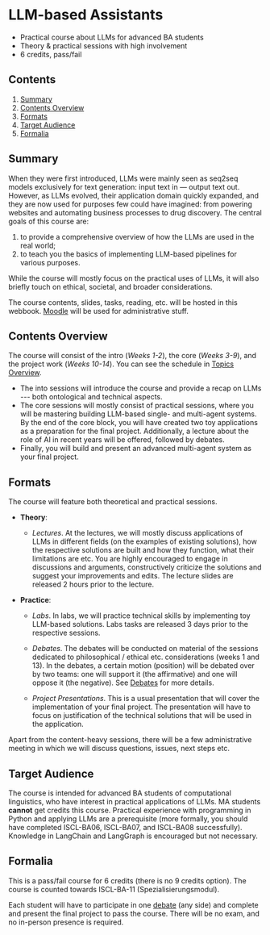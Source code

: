 # LLM-based Assistants

* Practical course about LLMs for advanced BA students
* Theory & practical sessions with high involvement
* 6 credits, pass/fail


## Contents

1. [Summary](#summary)
2. [Contents Overview](#contents-overview)
3. [Formats](#formats)
4. [Target Audience](#target-audience)
5. [Formalia](#formalia)


## Summary

When they were first introduced, LLMs were mainly seen as seq2seq models exclusively for text generation: input text in — output text out. However, as LLMs evolved, their application domain quickly expanded, and they are now used for purposes few could have imagined: from powering websites and automating business processes to drug discovery. The central goals of this course are:

1) to provide a comprehensive overview of how the LLMs are used in the real world;
2) to teach you the basics of implementing LLM-based pipelines for various purposes.

While the course will mostly focus on the practical uses of LLMs, it will also briefly touch on ethical, societal, and broader considerations.

The course contents, slides, tasks, reading, etc. will be hosted in this webbook. [Moodle](https://moodle.zdv.uni-tuebingen.de/course/view.php?id=1288) will be used for administrative stuff.

## Contents Overview

The course will consist of the intro (_Weeks 1-2_), the core (_Weeks 3-9_), and the project work (_Weeks 10-14_). You can see the schedule in [Topics Overview](./infos/topic_overview.md).
* The into sessions will introduce the course and provide a recap on LLMs --- both ontological and technical aspects.
* The core sessions will mostly consist of practical sessions, where you will be mastering building LLM-based single- and multi-agent systems. By the end of the core block, you will have created two toy applications as a preparation for the final project. Additionally, a lecture about the role of AI in recent years will be offered, followed by debates.
* Finally, you will build and present an advanced multi-agent system as your final project.


## Formats

The course will feature both theoretical and practical sessions.

* **Theory**:

    * _Lectures_. At the lectures, we will mostly discuss applications of LLMs in different fields (on the examples of existing solutions), how the respective solutions are built and how they function, what their limitations are etc. You are highly encouraged to engage in discussions and arguments, constructively criticize the solutions and suggest your improvements and edits. The lecture slides are released 2 hours prior to the lecture.

* **Practice**:

    * _Labs_. In labs, we will practice technical skills by implementing toy LLM-based solutions. Labs tasks are released 3 days prior to the respective sessions.

    * _Debates_. The debates will be conducted on material of the sessions dedicated to philosophical / ethical etc. considerations (weeks 1 and 13). In the debates, a certain motion (position) will be debated over by two teams: one will support it (the affirmative) and one will oppose it (the negative). See [Debates](./infos/debates.md) for more details. 

    * _Project Presentations_. This is a usual presentation that will cover the implementation of your final project. The presentation will have to focus on justification of the technical solutions that will be used in the application.

Apart from the content-heavy sessions, there will be a few administrative meeting in which we will discuss questions, issues, next steps etc.


## Target Audience

The course is intended for advanced BA students of computational linguistics, who have interest in practical applications of LLMs. MA students **cannot** get credits this course. Practical experience with programming in Python and applying LLMs are a prerequisite (more formally, you should have completed ISCL-BA06, ISCL-BA07, and ISCL-BA08 successfully). Knowledge in LangChain and LangGraph is encouraged but not necessary.

## Formalia

This is a pass/fail course for 6 credits (there is no 9 credits option). The course is counted towards ISCL-BA-11 (Spezialisierungsmodul).

Each student will have to participate in one [debate](./infos/debates.md) (any side) and complete and present the final project to pass the course. There will be no exam, and no in-person presence is required.